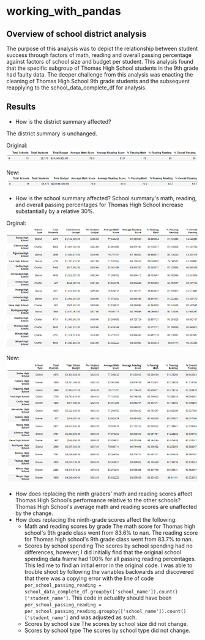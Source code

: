 # working_with_pandas

## Overview of school district analysis

The purpose of this analysis was to depict the relationship between student success through factors of math, reading and overall passing percentage against factors of school size and budget per student. This analysis found that the specific subgroup of Thomas High School students in the 9th grade had faulty data. The deeper challenge from this analysis was enacting the cleaning of Thomas High School 9th grade students and the subsequent reapplying to the school_data_complete_df for analysis.

## Results

- How is the district summary affected?

The district summary is unchanged.

Original:
![Original District summary](https://github.com/drewabramo12/working_with_pandas/blob/main/Resources/district_summary_original.PNG)

New:
![New District summary](https://github.com/drewabramo12/working_with_pandas/blob/main/Resources/district_summary_new.PNG)

- How is the school summary affected?
School summary's math, reading, and overall passing percentages for Thomas High School increase substantially by a relative 30%.

Orginal:
![Original School summary](https://github.com/drewabramo12/working_with_pandas/blob/main/Resources/per_school_sum_original.PNG)

New:
![New School summary](https://github.com/drewabramo12/working_with_pandas/blob/main/Resources/per_school_sum_new.PNG)


- How does replacing the ninth graders’ math and reading scores affect Thomas High School’s performance relative to the other schools?
Thomas High School's average math and reading scores are unaffected by the change.
- How does replacing the ninth-grade scores affect the following:
    - Math and reading scores by grade
    The math score for Thomas high school's 9th grade class went from 83.6% to nan. The reading score for Thomas high school's 9th grade class went from 83.7% to nan.
    - Scores by school spending
    The scores by school spending had no differences, however; I did initially find that the original school spending data frame had 100% for all passing reading percentages. This led me to find an initial error in the original code. I was able to trouble shoot by following the variables backwards and discovered that there was a copying error with the line of code `per_school_passing_reading = school_data_complete_df.groupby(['school_name']).count()['student_name']`. This code in actuality should have been `per_school_passing_reading = per_school_passing_reading.groupby(['school_name']).count()['student_name']` and was adjusted as such.
    - Scores by school size
    The scores by school size did not change.
    - Scores by school type
    The scores by school type did not change.